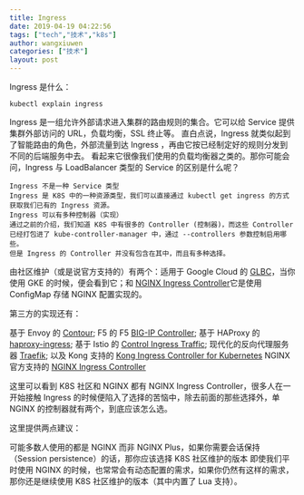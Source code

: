 ```yaml
---
title: Ingress
date: 2019-04-19 04:22:56
tags: ["tech","技术","k8s"]
author: wangxiuwen
categories: ["技术"]
layout: post
---
```


Ingress 是什么：

```
kubectl explain ingress
```

Ingress 是一组允许外部请求进入集群的路由规则的集合。它可以给 Service 提供集群外部访问的 URL，负载均衡，SSL 终止等。
直白点说，Ingress 就类似起到了智能路由的角色，外部流量到达 Ingress ，再由它按已经制定好的规则分发到不同的后端服务中去。
看起来它很像我们使用的负载均衡器之类的。那你可能会问，Ingress 与 LoadBalancer 类型的 Service 的区别是什么呢？

```
Ingress 不是一种 Service 类型
Ingress 是 K8S 中的一种资源类型，我们可以直接通过 kubectl get ingress 的方式获取我们已有的 Ingress 资源。
Ingress 可以有多种控制器（实现）
通过之前的介绍，我们知道 K8S 中有很多的 Controller (控制器)，而这些 Controller 已经打包进了 kube-controller-manager 中，通过 --controllers 参数控制启用哪些。
但是 Ingress 的 Controller 并没有包含在其中，而且有多种选择。
```

由社区维护（或是说官方支持的）有两个：适用于 Google Cloud 的 [GLBC](https://github.com/kubernetes/ingress-gce)，当你使用 GKE 的时候，便会看到它；和 [NGINX Ingress Controller](https://github.com/kubernetes/ingress-nginx)它是使用 ConfigMap 存储 NGINX 配置实现的。

第三方的实现还有：

基于 Envoy 的 [Contour](https://github.com/heptio/contour); 
F5 的 F5 [BIG-IP Controller](https://clouddocs.f5.com/products/connectors/k8s-bigip-ctlr/v1.7/); 
基于 HAProxy 的 [haproxy-ingress](https://github.com/jcmoraisjr/haproxy-ingress); 
基于 Istio 的 [Control Ingress Traffic](https://istio.io/docs/tasks/traffic-management/ingress/); 
现代化的反向代理服务器 [Traefik](https://github.com/containous/traefik); 
以及 Kong 支持的 [Kong Ingress Controller for Kubernetes](https://konghq.com/blog/kubernetes-ingress-controller-for-kong/)
NGINX 官方支持的 [NGINX Ingress Controller](https://github.com/nginxinc/kubernetes-ingress)

这里可以看到 K8S 社区和 NGINX 都有 NGINX Ingress Controller，很多人在一开始接触 Ingress 的时候便陷入了选择的苦恼中，除去前面的那些选择外，单 NGINX 的控制器就有两个，到底应该怎么选。

这里提供两点建议：

可能多数人使用的都是 NGINX 而非 NGINX Plus，如果你需要会话保持（Session persistence）的话，那你应该选择 K8S 社区维护的版本
即使我们平时使用 NGINX 的时候，也常常会有动态配置的需求，如果你仍然有这样的需求，那你还是继续使用 K8S 社区维护的版本（其中内置了 Lua 支持）。